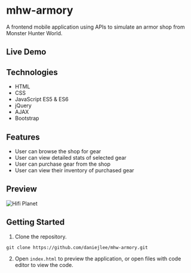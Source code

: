 # mhw-armory
A frontend mobile application using APIs to simulate an armor shop from Monster Hunter World.

## Live Demo


## Technologies
- HTML
- CSS
- JavaScript ES5 & ES6
- jQuery
- AJAX
- Bootstrap

## Features
- User can browse the shop for gear
- User can view detailed stats of selected gear
- User can purchase gear from the shop
- User can view their inventory of purchased gear


## Preview
![Hifi Planet](server/public/images/preview.gif)

## Getting Started

1. Clone the repository.

```
git clone https://github.com/daniejlee/mhw-armory.git
```

2. Open `index.html` to preview the application, or open files with code editor to view the code.
